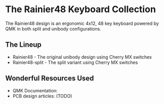 # The Rainier48 Keyboard Collection

The Rainier48 design is an ergonomic 4x12, 48 key keyboard powered by QMK in both split and unibody configurations.

## The Lineup
- Rainier48 - The original unibody design using Cherry MX switches
- Rainier48-split - The split variant using Cherry MX switches

## Wonderful Resources Used
- QMK Documentation:
- PCB design articles: (TODO)
